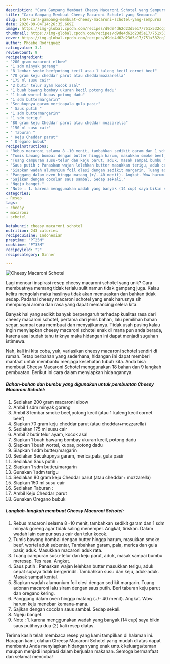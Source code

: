 ```yaml
---
description: "Cara Gampang Membuat Cheesy Macaroni Schotel yang Sempurna"
title: "Cara Gampang Membuat Cheesy Macaroni Schotel yang Sempurna"
slug: 1457-cara-gampang-membuat-cheesy-macaroni-schotel-yang-sempurna
date: 2020-09-04T14:26:35.669Z
image: https://img-global.cpcdn.com/recipes/d9de4d62d23d5e17/751x532cq70/cheesy-macaroni-schotel-foto-resep-utama.jpg
thumbnail: https://img-global.cpcdn.com/recipes/d9de4d62d23d5e17/751x532cq70/cheesy-macaroni-schotel-foto-resep-utama.jpg
cover: https://img-global.cpcdn.com/recipes/d9de4d62d23d5e17/751x532cq70/cheesy-macaroni-schotel-foto-resep-utama.jpg
author: Phoebe Rodriquez
ratingvalue: 3.1
reviewcount: 9
recipeingredient:
- "200 gram macaroni elbow"
- "1 sdm minyak goreng"
- "8 lembar smoke beefpotong kecil atau 1 kaleng kecil cornet beef"
- "70 gram keju cheddar parut atau cheddarmozzarella"
- "175 ml susu cair"
- "2 butir telur ayam kocok asal"
- "1 buah bawang bombay ukuran kecil potong dadu"
- "1 buah wortel kupas potong dadu"
- "1 sdm buttermargarin"
- "Secukupnya garam mericapala gula pasir"
- " Saus putih "
- "1 sdm buttermargarin"
- "1 sdm terigu"
- "80 gram keju Cheddar parut atau cheddar mozzarella"
- "150 ml susu cair"
- " Taburan "
- " Keju Cheddar parut"
- " Oregano bubuk"
recipeinstructions:
- "Rebus macaroni selama 8 -10 menit, tambahkan sedikit garam dan 1 sdm minyak goreng agar tidak saling menempel. Angkat, tiriskan. Dalam wadah lain campur susu cair dan telur kocok."
- "Tumis bawang bombai dengan butter hingga harum, masukkan smoke beef, wortel aduk sebentar, Tambahkan garam, pala, merica dan gula pasir, aduk. Masukkan macaroni aduk rata."
- "Tuang campuran susu-telur dan keju parut, aduk, masak sampai bumbu meresap. Tes rasa. Angkat."
- "Saus putih : Panaskan wajan lelehkan butter masukkan terigu, aduk cepat supaya tidak bergerindil. Tambahkan susu dan keju, aduk-aduk. Masak sampai kental."
- "Siapkan wadah alumunium foil olesi dengan sedikit margarin. Tuang adonan macaroni lalu siram dengan saus putih. Beri taburan keju parut dan oregano kering."
- "Panggang dalam oven hingga matang (+/- 40 menit). Angkat. Wow harum keju menebar kemana-mana."
- "Sajikan dengan cocolan saus sambal. Sedap sekali."
- "Ngeju banget."
- "Note : 1. karena menggunakan wadah yang banyak (14 cup) saya bikin saus putihnya dua (2) kali resep diatas."
categories:
- Resep
tags:
- cheesy
- macaroni
- schotel

katakunci: cheesy macaroni schotel 
nutrition: 243 calories
recipecuisine: Indonesian
preptime: "PT25M"
cooktime: "PT33M"
recipeyield: "2"
recipecategory: Dinner

---
```



![Cheesy Macaroni Schotel](https://img-global.cpcdn.com/recipes/d9de4d62d23d5e17/751x532cq70/cheesy-macaroni-schotel-foto-resep-utama.jpg)

Lagi mencari inspirasi resep cheesy macaroni schotel yang unik? Cara membuatnya memang tidak terlalu sulit namun tidak gampang juga. Kalau keliru mengolah maka hasilnya tidak akan memuaskan dan bahkan tidak sedap. Padahal cheesy macaroni schotel yang enak harusnya sih mempunyai aroma dan rasa yang dapat memancing selera kita.

Banyak hal yang sedikit banyak berpengaruh terhadap kualitas rasa dari cheesy macaroni schotel, pertama dari jenis bahan, lalu pemilihan bahan segar, sampai cara membuat dan menyajikannya. Tidak usah pusing kalau ingin menyiapkan cheesy macaroni schotel enak di mana pun anda berada, karena asal sudah tahu triknya maka hidangan ini dapat menjadi suguhan istimewa.




Nah, kali ini kita coba, yuk, variasikan cheesy macaroni schotel sendiri di rumah. Tetap berbahan yang sederhana, hidangan ini dapat memberi manfaat untuk membantu menjaga kesehatan tubuh kita. Anda bisa membuat Cheesy Macaroni Schotel menggunakan 18 bahan dan 9 langkah pembuatan. Berikut ini cara dalam menyiapkan hidangannya.

<!--inarticleads1-->

##### Bahan-bahan dan bumbu yang digunakan untuk pembuatan Cheesy Macaroni Schotel:

1. Sediakan 200 gram macaroni elbow
1. Ambil 1 sdm minyak goreng
1. Ambil 8 lembar smoke beef,potong kecil (atau 1 kaleng kecil cornet beef)
1. Siapkan 70 gram keju cheddar parut (atau cheddar+mozzarella)
1. Sediakan 175 ml susu cair
1. Ambil 2 butir telur ayam, kocok asal
1. Siapkan 1 buah bawang bombay ukuran kecil, potong dadu
1. Siapkan 1 buah wortel, kupas, potong dadu
1. Siapkan 1 sdm butter/margarin
1. Sediakan Secukupnya garam, merica,pala, gula pasir
1. Sediakan  Saus putih :
1. Siapkan 1 sdm butter/margarin
1. Gunakan 1 sdm terigu
1. Sediakan 80 gram keju Cheddar parut (atau cheddar+ mozzarella)
1. Siapkan 150 ml susu cair
1. Sediakan  Taburan :
1. Ambil  Keju Cheddar parut
1. Gunakan  Oregano bubuk




<!--inarticleads2-->

##### Langkah-langkah membuat Cheesy Macaroni Schotel:

1. Rebus macaroni selama 8 -10 menit, tambahkan sedikit garam dan 1 sdm minyak goreng agar tidak saling menempel. Angkat, tiriskan. Dalam wadah lain campur susu cair dan telur kocok.
1. Tumis bawang bombai dengan butter hingga harum, masukkan smoke beef, wortel aduk sebentar, Tambahkan garam, pala, merica dan gula pasir, aduk. Masukkan macaroni aduk rata.
1. Tuang campuran susu-telur dan keju parut, aduk, masak sampai bumbu meresap. Tes rasa. Angkat.
1. Saus putih : Panaskan wajan lelehkan butter masukkan terigu, aduk cepat supaya tidak bergerindil. Tambahkan susu dan keju, aduk-aduk. Masak sampai kental.
1. Siapkan wadah alumunium foil olesi dengan sedikit margarin. Tuang adonan macaroni lalu siram dengan saus putih. Beri taburan keju parut dan oregano kering.
1. Panggang dalam oven hingga matang (+/- 40 menit). Angkat. Wow harum keju menebar kemana-mana.
1. Sajikan dengan cocolan saus sambal. Sedap sekali.
1. Ngeju banget.
1. Note : 1. karena menggunakan wadah yang banyak (14 cup) saya bikin saus putihnya dua (2) kali resep diatas.




Terima kasih telah membaca resep yang kami tampilkan di halaman ini. Harapan kami, olahan Cheesy Macaroni Schotel yang mudah di atas dapat membantu Anda menyiapkan hidangan yang enak untuk keluarga/teman maupun menjadi inspirasi dalam berjualan makanan. Semoga bermanfaat dan selamat mencoba!
